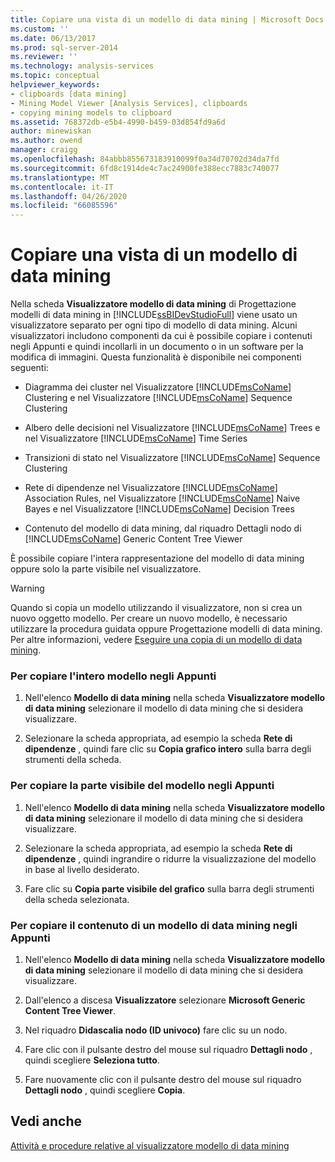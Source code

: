 ```yaml
---
title: Copiare una vista di un modello di data mining | Microsoft Docs
ms.custom: ''
ms.date: 06/13/2017
ms.prod: sql-server-2014
ms.reviewer: ''
ms.technology: analysis-services
ms.topic: conceptual
helpviewer_keywords:
- clipboards [data mining]
- Mining Model Viewer [Analysis Services], clipboards
- copying mining models to clipboard
ms.assetid: 768372db-e5b4-4990-b459-03d854fd9a6d
author: minewiskan
ms.author: owend
manager: craigg
ms.openlocfilehash: 84abbb855673183910099f0a34d70702d34da7fd
ms.sourcegitcommit: 6fd8c1914de4c7ac24900fe388ecc7883c740077
ms.translationtype: MT
ms.contentlocale: it-IT
ms.lasthandoff: 04/26/2020
ms.locfileid: "66085596"
---
```

# <a name="copy-a-view-of-a-mining-model"></a>Copiare una vista di un modello di data mining
  Nella scheda **Visualizzatore modello di data mining** di Progettazione modelli di data mining in [!INCLUDE[ssBIDevStudioFull](../../includes/ssbidevstudiofull-md.md)] viene usato un visualizzatore separato per ogni tipo di modello di data mining. Alcuni visualizzatori includono componenti da cui è possibile copiare i contenuti negli Appunti e quindi incollarli in un documento o in un software per la modifica di immagini. Questa funzionalità è disponibile nei componenti seguenti:  
  
-   Diagramma dei cluster nel Visualizzatore [!INCLUDE[msCoName](../../includes/msconame-md.md)] Clustering e nel Visualizzatore [!INCLUDE[msCoName](../../includes/msconame-md.md)] Sequence Clustering  
  
-   Albero delle decisioni nel Visualizzatore [!INCLUDE[msCoName](../../includes/msconame-md.md)] Trees e nel Visualizzatore [!INCLUDE[msCoName](../../includes/msconame-md.md)] Time Series  
  
-   Transizioni di stato nel Visualizzatore [!INCLUDE[msCoName](../../includes/msconame-md.md)] Sequence Clustering  
  
-   Rete di dipendenze nel Visualizzatore [!INCLUDE[msCoName](../../includes/msconame-md.md)] Association Rules, nel Visualizzatore [!INCLUDE[msCoName](../../includes/msconame-md.md)] Naive Bayes e nel Visualizzatore [!INCLUDE[msCoName](../../includes/msconame-md.md)] Decision Trees  
  
-   Contenuto del modello di data mining, dal riquadro Dettagli nodo di [!INCLUDE[msCoName](../../includes/msconame-md.md)] Generic Content Tree Viewer  
  
 È possibile copiare l'intera rappresentazione del modello di data mining oppure solo la parte visibile nel visualizzatore.  
  
> [!WARNING]  
>  Quando si copia un modello utilizzando il visualizzatore, non si crea un nuovo oggetto modello. Per creare un nuovo modello, è necessario utilizzare la procedura guidata oppure Progettazione modelli di data mining. Per altre informazioni, vedere [Eseguire una copia di un modello di data mining](make-a-copy-of-a-mining-model.md).  
  
### <a name="to-copy-the-complete-model-to-the-clipboard"></a>Per copiare l'intero modello negli Appunti  
  
1.  Nell'elenco **Modello di data mining** nella scheda **Visualizzatore modello di data mining** selezionare il modello di data mining che si desidera visualizzare.  
  
2.  Selezionare la scheda appropriata, ad esempio la scheda **Rete di dipendenze** , quindi fare clic su **Copia grafico intero** sulla barra degli strumenti della scheda.  
  
### <a name="to-copy-the-visible-piece-of-the-model-to-the-clipboard"></a>Per copiare la parte visibile del modello negli Appunti  
  
1.  Nell'elenco **Modello di data mining** nella scheda **Visualizzatore modello di data mining** selezionare il modello di data mining che si desidera visualizzare.  
  
2.  Selezionare la scheda appropriata, ad esempio la scheda **Rete di dipendenze** , quindi ingrandire o ridurre la visualizzazione del modello in base al livello desiderato.  
  
3.  Fare clic su **Copia parte visibile del grafico** sulla barra degli strumenti della scheda selezionata.  
  
### <a name="to-copy-the-mining-model-content-to-the-clipboard"></a>Per copiare il contenuto di un modello di data mining negli Appunti  
  
1.  Nell'elenco **Modello di data mining** nella scheda **Visualizzatore modello di data mining** selezionare il modello di data mining che si desidera visualizzare.  
  
2.  Dall'elenco a discesa **Visualizzatore** selezionare **Microsoft Generic Content Tree Viewer**.  
  
3.  Nel riquadro **Didascalia nodo (ID univoco)** fare clic su un nodo.  
  
4.  Fare clic con il pulsante destro del mouse sul riquadro **Dettagli nodo** , quindi scegliere **Seleziona tutto**.  
  
5.  Fare nuovamente clic con il pulsante destro del mouse sul riquadro **Dettagli nodo** , quindi scegliere **Copia**.  
  
## <a name="see-also"></a>Vedi anche  
 [Attività e procedure relative al visualizzatore modello di data mining](mining-model-viewer-tasks-and-how-tos.md)  
  
  
